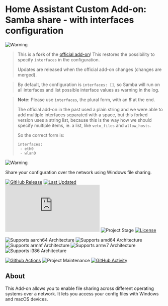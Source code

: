 # Home Assistant Custom Add-on: Samba share - with interfaces configuration

![Warning][warning_stripe]

> This is a **fork** of the [official add-on][official_addon]! This restores the possibility to specify `interfaces` in the configuration.
>
> Updates are released when the official add-on changes (changes are merged).

> By default, the configuration is `interfaces: []`, so Samba will run on all interfaces and list possible interface values as warning in the log.

> **Note:** Please use `interfaces`, the plural form, with an _**S**_ at the end.
>
> The official add-on in the past used a plain string and we were able to add multiple interfaces separated with a space, but this forked version uses a string list, because this is the way how we should specify multiple items, ie. a list, like `veto_files` and `allow_hosts`.
>
> So the correct form is:
>
> ```
> interfaces:
>  - eth0
>  - wlan0
> ```

![Warning][warning_stripe]

Share your configuration over the network using Windows file sharing.

[![GitHub Release][releases-shield]][releases]
[![Last Updated][updated-shield]][updated]
![Reported Installations][installations-shield]
![Project Stage][project-stage-shield]
[![License][license-shield]][licence]

![Supports aarch64 Architecture][aarch64-shield]
![Supports amd64 Architecture][amd64-shield]
![Supports armhf Architecture][armhf-shield]
![Supports armv7 Architecture][armv7-shield]
![Supports i386 Architecture][i386-shield]

[![Github Actions][github-actions-shield]][github-actions]
![Project Maintenance][maintenance-shield]
[![GitHub Activity][commits-shield]][commits]

## About

This Add-on allows you to enable file sharing across different operating systems over a network.
It lets you access your config files with Windows and macOS devices.

[aarch64-shield]: https://img.shields.io/badge/aarch64-yes-green.svg
[amd64-shield]: https://img.shields.io/badge/amd64-yes-green.svg
[armhf-shield]: https://img.shields.io/badge/armhf-yes-green.svg
[armv7-shield]: https://img.shields.io/badge/armv7-yes-green.svg
[i386-shield]: https://img.shields.io/badge/i386-yes-green.svg
[commits-shield]: https://img.shields.io/github/commit-activity/y/lmagyar/homeassistant-addon-samba-interface.svg
[commits]: https://github.com/lmagyar/homeassistant-addon-samba-interface/commits/master
[github-actions-shield]: https://github.com/lmagyar/homeassistant-addon-samba-interface/workflows/Publish/badge.svg
[github-actions]: https://github.com/lmagyar/homeassistant-addon-samba-interface/actions
[installations-shield]: https://img.shields.io/badge/dynamic/json?label=reported%20installations&query=$[%27ba124dcc_samba%27].total&url=https%3A%2F%2Fanalytics.home-assistant.io%2Faddons.json
[license-shield]: https://img.shields.io/github/license/lmagyar/homeassistant-addon-samba-interface.svg
[licence]: https://github.com/lmagyar/homeassistant-addon-samba-interface/blob/master/LICENSE
[maintenance-shield]: https://img.shields.io/maintenance/yes/2022.svg
[project-stage-shield]: https://img.shields.io/badge/project%20stage-custom-orange.svg
[releases-shield]: https://img.shields.io/github/tag/lmagyar/homeassistant-addon-samba-interface.svg?label=release
[releases]: https://github.com/lmagyar/homeassistant-addon-samba-interface/tags
[updated-shield]: https://img.shields.io/github/last-commit/lmagyar/homeassistant-addon-samba-interface/master?label=updated
[updated]: https://github.com/lmagyar/homeassistant-addon-samba-interface/commits/master
[warning_stripe]: https://github.com/lmagyar/homeassistant-addon-samba-interface/raw/master/samba/warning_stripe_wide.png
[official_addon]: https://github.com/home-assistant/addons/tree/master/samba
